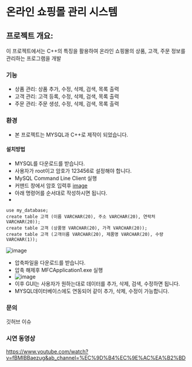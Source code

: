 # 온라인 쇼핑몰 관리 시스템
## 프로젝트 개요:
  이 프로젝트에서는 C++의 특징을 활용하여 온라인 쇼핑몰의 상품, 고객, 주문 정보를 관리하는 프로그램을 개발
### 기능
* 상품 관리: 상품 추가, 수정, 삭제, 검색, 목록 출력
* 고객 관리: 고객 등록, 수정, 삭제, 검색, 목록 출력
* 주문 관리: 주문 생성, 수정, 삭제, 검색, 목록 출력

### 환경
* 본 프로젝트는 MYSQL과 C++로 제작이 되었습니다.

#### 설치방법
* MYSQL를 다운로드를 받습니다.
* 사용자가 root이고 암호가 123456로 설정해야 합니다.
* MySQL Command Line Client 실행
* 커맨드 창에서 암호 입력후
[image](https://github.com/gryrryfh/2023-cpp/assets/50912987/bc968edd-401c-4e5f-ae4c-536acbda1f51)
*  아래 명령어를 순서대로 작성하시면 됩니다.
*  
```create database my_database;
use my_database;
create table 고객 (이름 VARCHAR(20), 주소 VARCHAR(20), 연락처 VARCHAR(20));
create table 고객 (상품명 VARCHAR(20), 가격 VARCHAR(20));
create table 고객 (고객이름 VARCHAR(20), 제품명 VARCHAR(20), 수량 VARCHAR(1));
```
![image](https://github.com/gryrryfh/2023-cpp/assets/50912987/b3107a5f-e05b-4c71-87bb-3aedfe121440)
* 압축파일을 다운로드를 받습니다.
* 압축 해제후 MFCApplication1.exe 실행
* ![image](https://github.com/gryrryfh/2023-cpp/assets/50912987/bb59648f-dcea-4a5d-9e36-ba87b854353b)
* 이후 GUI는 사용자가 원하는대로 데이터를 추가, 삭제, 검색, 수정하면 됩니다.
* MYSQL데이터베이스에도 연동되어 같이 추가, 삭제, 수정이 가능합니다.

### 문의
깃허브 이슈

### 시연 동영상
https://www.youtube.com/watch?v=fBMIBBaezug&ab_channel=%EC%9D%B4%EC%9E%AC%EA%B2%BD
